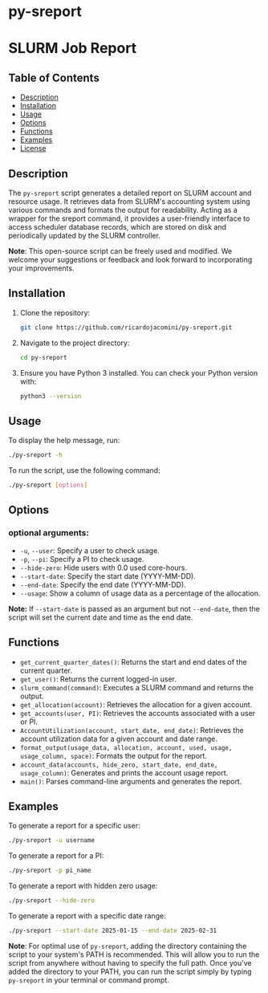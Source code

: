 # py-sreport

# SLURM Job Report

## Table of Contents

- [Description](#description)
- [Installation](#installation)
- [Usage](#usage)
- [Options](#options)
- [Functions](#functions)
- [Examples](#examples)
- [License](https://github.com/ricardojacomini/py-sreport?tab=GPL-2.0-1-ov-file)

## Description

The `py-sreport` script generates a detailed report on SLURM account and resource usage. It retrieves data from SLURM's accounting system using various commands and formats the output for readability. Acting as a wrapper for the sreport command, it provides a user-friendly interface to access scheduler database records, which are stored on disk and periodically updated by the SLURM controller.

**Note**: This open-source script can be freely used and modified. We welcome your suggestions or feedback and look forward to incorporating your improvements.


## Installation

1. Clone the repository:
    ```sh
    git clone https://github.com/ricardojacomini/py-sreport.git
    ```
2. Navigate to the project directory:
    ```sh
    cd py-sreport
    ```
3. Ensure you have Python 3 installed. You can check your Python version with:
    ```sh
    python3 --version
    ```

## Usage

To display the help message, run:
```sh
./py-sreport -h

```

To run the script, use the following command:
```sh
./py-sreport [options]
```

## Options

### optional arguments:

- `-u`, `--user`: Specify a user to check usage.
- `-p`, `--pi`: Specify a PI to check usage.
- `--hide-zero`: Hide users with 0.0 used core-hours.
- `--start-date`: Specify the start date (YYYY-MM-DD).
- `--end-date`: Specify the end date (YYYY-MM-DD).
- `--usage`: Show a column of usage data as a percentage of the allocation.

**Note:** If `--start-date` is passed as an argument but not `--end-date`, then the script will set the current date and time as the end date.


## Functions

- `get_current_quarter_dates()`: Returns the start and end dates of the current quarter.
- `get_user()`: Returns the current logged-in user.
- `slurm_command(command)`: Executes a SLURM command and returns the output.
- `get_allocation(account)`: Retrieves the allocation for a given account.
- `get_accounts(user, PI)`: Retrieves the accounts associated with a user or PI.
- `AccountUtilization(account, start_date, end_date)`: Retrieves the account utilization data for a given account and date range.
- `format_output(usage_data, allocation, account, used, usage, usage_column, space)`: Formats the output for the report.
- `account_data(accounts, hide_zero, start_date, end_date, usage_column)`: Generates and prints the account usage report.
- `main()`: Parses command-line arguments and generates the report.

## Examples

To generate a report for a specific user:
```sh
./py-sreport -u username
```

To generate a report for a PI:
```sh
./py-sreport -p pi_name
```

To generate a report with hidden zero usage:
```sh
./py-sreport --hide-zero
```

To generate a report with a specific date range:
```sh
./py-sreport --start-date 2025-01-15 --end-date 2025-02-31
```

**Note**: For optimal use of `py-sreport`, adding the directory containing the script to your system's PATH is recommended. This will allow you to run the script from anywhere without having to specify the full path. Once you've added the directory to your PATH, you can run the script simply by typing `py-sreport` in your terminal or command prompt.
